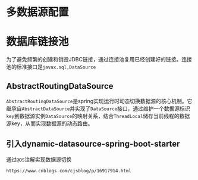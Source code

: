 # 多数据源配置

# 数据库链接池

为了避免频繁的创建和销毁JDBC链接，通过连接池复用已经创建好的链接。连接池的标准接口是`javax.sql,DataSource`

## AbstractRoutingDataSource

`AbstractRoutingDataSource`是spring实现运行时动态切换数据源的核心机制。它继承自`AbstractDataSource`并实现了`DataSource`接口，通过维护一个数据源标识`key`到数据源实例`DataSource`的映射关系，结合`ThreadLocal`储存当前线程的数据源key，从而实现数据源的动态路由。

## 引入dynamic-datasource-spring-boot-starter

通过`@DS`注解实现数据源切换

`https://www.cnblogs.com/cjsblog/p/16917914.html`